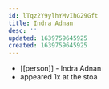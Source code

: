 ```yaml
---
id: lTqz2Y9ylhYMvIhG29Gft
title: Indra Adnan
desc: ''
updated: 1639759645925
created: 1639759645925
---
```



- [[person]] - Indra Adnan
- appeared 1x at the stoa
